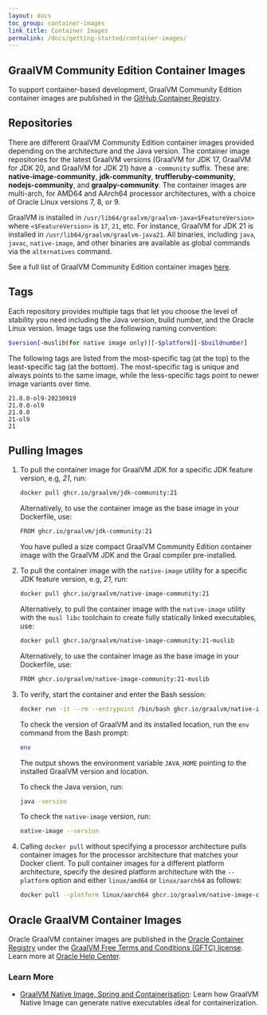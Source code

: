 ```yaml
---
layout: docs
toc_group: container-images
link_title: Container Images
permalink: /docs/getting-started/container-images/
---
```


## GraalVM Community Edition Container Images

To support container-based development, GraalVM Community Edition container images are published in the [GitHub Container Registry](https://github.com/orgs/graalvm/packages).

## Repositories

There are different GraalVM Community Edition container images provided depending on the architecture and the Java version.
The container image repositories for the latest GraalVM versions (GraalVM for JDK 17, GraalVM for JDK 20, and GraalVM for JDK 21) have a `-community` suffix. 
These are: **native-image-community**, **jdk-community**, **truffleruby-community**, **nodejs-community**, and **graalpy-community**.
The container images are multi-arch, for AMD64 and AArch64 processor architectures, with a choice of Oracle Linux versions 7, 8, or 9. 

GraalVM is installed in `/usr/lib64/graalvm/graalvm-java<$FeatureVersion>` where `<$FeatureVersion>` is `17`, `21`, etc. 
For instance, GraalVM for JDK 21 is installed in `/usr/lib64/graalvm/graalvm-java21`. 
All binaries, including `java`, `javac`, `native-image`, and other binaries are available as global commands via the `alternatives` command.

See a full list of GraalVM Community Edition container images [here](https://github.com/graalvm/container).

## Tags

Each repository provides multiple tags that let you choose the level of stability you need including the Java version, build number, and the Oracle Linux version. 
Image tags use the following naming convention:

```bash
$version[-muslib(for native image only)][-$platform][-$buildnumber]
```

The following tags are listed from the most-specific tag (at the top) to the least-specific tag (at the bottom). 
The most-specific tag is unique and always points to the same image, while the less-specific tags point to newer image variants over time.

```
21.0.0-ol9-20230919
21.0.0-ol9
21.0.0
21-ol9
21
```

## Pulling Images

1. To pull the container image for GraalVM JDK for a specific JDK feature version, e.g, _21_, run:
    ```bash
    docker pull ghcr.io/graalvm/jdk-community:21
    ```
    
    Alternatively, to use the container image as the base image in your Dockerfile, use:
    ```bash
    FROM ghcr.io/graalvm/jdk-community:21
    ```

    You have pulled a size compact GraalVM Community Edition container image with the GraalVM JDK and the Graal compiler pre-installed.

2. To pull the container image with the `native-image` utility for a specific JDK feature version, e.g, _21_, run: 
    ```bash
    docker pull ghcr.io/graalvm/native-image-community:21
    ```

	Alternatively, to pull the container image with the `native-image` utility with the `musl libc` toolchain to create fully statically linked executables, use:
    ```bash
    docker pull ghcr.io/graalvm/native-image-community:21-muslib
    ```
    
    Alternatively, to use the container image as the base image in your Dockerfile, use:
    ```bash
    FROM ghcr.io/graalvm/native-image-community:21-muslib
    ```

3. To verify, start the container and enter the Bash session:
    ```bash
    docker run -it --rm --entrypoint /bin/bash ghcr.io/graalvm/native-image-community:21
    ```

	To check the version of GraalVM and its installed location, run the `env` command from the Bash prompt:
    ```bash
    env
    ```

    The output shows the environment variable `JAVA_HOME` pointing to the installed GraalVM version and location.

	To check the Java version, run:
    ```bash
    java -version
    ```
    
    To check the `native-image` version, run:
    ```bash
    native-image --version
    ```

4. Calling `docker pull` without specifying a processor architecture pulls container images for the processor architecture that matches your Docker client. To pull container images for a different platform architecture, specify the desired platform architecture with the `--platform` option and either `linux/amd64` or `linux/aarch64` as follows:
    ```bash
    docker pull --platform linux/aarch64 ghcr.io/graalvm/native-image-community:21
    ```

## Oracle GraalVM Container Images 

Oracle GraalVM container images are published in the [Oracle Container Registry](https://container-registry.oracle.com/ords/ocr/ba/graalvm) under the [GraalVM Free Terms and Conditions (GFTC) license](https://www.oracle.com/downloads/licenses/graal-free-license.html). 
Learn more at [Oracle Help Center](https://docs.oracle.com/en/graalvm/jdk/21/docs/getting-started/container-images/#oracle-graalvm-container-images).

### Learn More

- [GraalVM Native Image, Spring and Containerisation](https://luna.oracle.com/lab/fdfd090d-e52c-4481-a8de-dccecdca7d68): Learn how GraalVM Native Image can generate native executables ideal for containerization.
